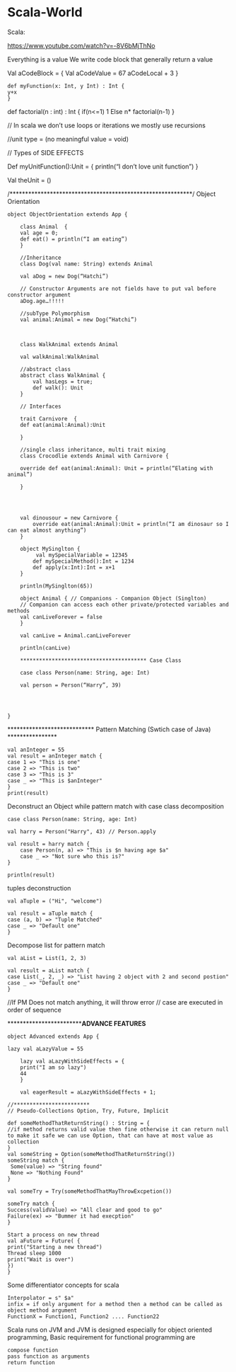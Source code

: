 # Scala-World
Scala:

https://www.youtube.com/watch?v=-8V6bMjThNo

Everything is a value
We write code block that generally return a value

Val aCodeBlock = {
	Val aCodeValue = 67
	aCodeLocal + 3
}

	def myFunction(x: Int, y Int) : Int {
	y+x
	}

def factorial(n : int) : Int {
if(n<=1) 1
Else n* factorial(n-1)
}

// In scala we don’t use loops or iterations we mostly use recursions

//unit type  = (no meaningful value = void)

// Types of SIDE EFFECTS

Def myUnitFunction():Unit = {
println(“I don’t love unit function”)
}

Val theUnit = ()



/***********************************************************/
Object Orientation


	object ObjectOrientation extends App {

		class Animal  {
		val age = 0;
		def eat() = println(“I am eating”)
		}

		//Inheritance
		class Dog(val name: String) extends Animal

		val aDog = new Dog(“Hatchi”)

		// Constructor Arguments are not fields have to put val before constructor argument
		aDog.age…!!!!!

		//subType Polymorphism
		val animal:Animal = new Dog(“Hatchi”)



		class WalkAnimal extends Animal
 		
		val walkAnimal:WalkAnimal 
		
		//abstract class
		abstract class WalkAnimal {
			val hasLegs = true;
			def walk(): Unit
		}

		// Interfaces

		trait Carnivore  {
		def eat(animal:Animal):Unit

		}

		//single class inheritance, multi trait mixing
		class Crocodlie extends Animal with Carnivore {
		
		override def eat(animal:Animal): Unit = println(“Elating with animal”)

		}
		
		


		val dinousour = new Carnivore {
			override eat(animal:Animal):Unit = println(“I am dinosaur so I can eat almost anything”)
		}

		object MySinglton {
 			 val mySpecialVariable = 12345
  			def mySpecialMethod():Int = 1234
  			def apply(x:Int):Int = x+1
		}
		
		println(MySinglton(65))

		object Animal { // Companions - Companion Object (Singlton)
  		// Companion can access each other private/protected variables and methods
  		val canLiveForever = false
		}

		val canLive = Animal.canLiveForever

		println(canLive)
		
		**************************************** Case Class

		case class Person(name: String, age: Int)

		val person = Person(“Harry”, 39)


		

	}
	
**************************** Pattern Matching (Swtich case of Java) ****************

```
val anInteger = 55
val result = anInteger match {
case 1 => "This is one"
case 2 => "This is two"
case 3 => "This is 3"
case _ => "This is $anInteger"
}
print(result)
```

Deconstruct an Object while pattern match
with case class decomposition

```
case class Person(name: String, age: Int) 

val harry = Person("Harry", 43) // Person.apply

val result = harry match {
	case Person(n, a) => "This is $n having age $a"
	case _ => "Not sure who this is?"
}

println(result)
```
tuples deconstruction

```
val aTuple = ("Hi", "welcome")

val result = aTuple match {
case (a, b) => "Tuple Matched"
case _ => "Default one"
}
```

Decompose list for pattern match 

```
val aList = List(1, 2, 3)

val result = aList match {
case List(_, 2, _) => "List having 2 object with 2 and second postion"
case _ => "Default one"
}
```
//If PM Does not match anything, it will throw error
// case are executed in order of sequence

**********************************************ADVANCE FEATURES**********************
```
object Advanced extends App {

lazy val aLazyValue = 55

	lazy val aLazyWithSideEffects = {
	print("I am so lazy")
	44
	}
	
	val eagerResult = aLazyWithSideEffects + 1;

//************************
// Pseudo-Collections Option, Try, Future, Implicit

def someMethodThatReturnString() : String = {
//if method returns valid value then fine otherwise it can return null to make it safe we can use Option, that can have at most value as collection
}
val someString = Option(someMethodThatReturnString())
someString match {
 Some(value) => "String found"
 None => "Nothing Found"
}

val someTry = Try(someMethodThatMayThrowExcpetion())

someTry match {
Success(validValue) => "All clear and good to go"
Failure(ex) => "Bummer it had execption"
}

Start a process on new thread
val aFuture = Future( {
print("Starting a new thread")
Thread sleep 1000
print("Wait is over")
})
}
```

Some differentiator concepts for scala
```
Interpolator = s" $a"
infix = if only argument for a method then a method can be called as object method argument
FunctionX = Function1, Function2 .... Function22
```
Scala runs on JVM and JVM is designed especially for object oriented programming, Basic requirement for functional programming are

```
compose function
pass function as arguments
return function
```

